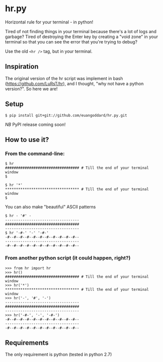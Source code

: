 hr.py
=====

Horizontal rule for your terminal - in python!

Tired of not finding things in your terminal because there's a lot of logs and
garbage? Tired of destroying the Enter key by creating a "void zone" in your
terminal so that you can see the error that you're trying to debug?

Use the old `<hr />` tag, but in your terminal.

## Inspiration

The original version of the hr script was implement in bash (https://github.com/LuRsT/hr), and I thought, "why not have a python version?". So here we are!

## Setup

    $ pip install git+git://github.com/euangoddard/hr.py.git

*NB* PyPI release coming soon!

## How to use it?

### From the command-line:

    $ hr
    ################################## # Till the end of your terminal window
    $

    $ hr '*'
    ********************************** # Till the end of your terminal window
    $

You can also make "beautiful" ASCII patterns

    $ hr - '#' -
    ----------------------------------
    ##################################
    ----------------------------------
    $ hr '-#-' '-' '-#-'
    -#--#--#--#--#--#--#--#--#--#--#--
    ----------------------------------
    -#--#--#--#--#--#--#--#--#--#--#--

### From another python script (it could happen, right?)

    >>> from hr import hr
    >>> hr()
    ################################## # Till the end of your terminal window
    >>> hr('*')
    ********************************** # Till the end of your terminal window
    >>> hr('-', '#', '-')
    ----------------------------------
    ##################################
    ----------------------------------
    >>> hr('-#-', '-', '-#-')
    -#--#--#--#--#--#--#--#--#--#--#--
    ----------------------------------
    -#--#--#--#--#--#--#--#--#--#--#--

## Requirements

The only requirement is python (tested in python 2.7)
